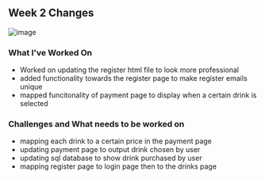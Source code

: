 ## Week 2 Changes

![image](https://user-images.githubusercontent.com/60376265/143401858-4e0bb6fa-b27c-48b7-b2d2-ff36114d7020.png)


### What I've Worked On
- Worked on updating the register html file to look more professional
- added functionality towards the register page to make register emails unique
- mapped funcitonality of payment page to display when a certain drink is selected

### Challenges and What needs to be worked on
- mapping each drink to a certain price in the payment page
- updating payment page to output drink chosen by user
- updating sql database to show drink purchased by user
- mapping register page to login page then to the drinks page
